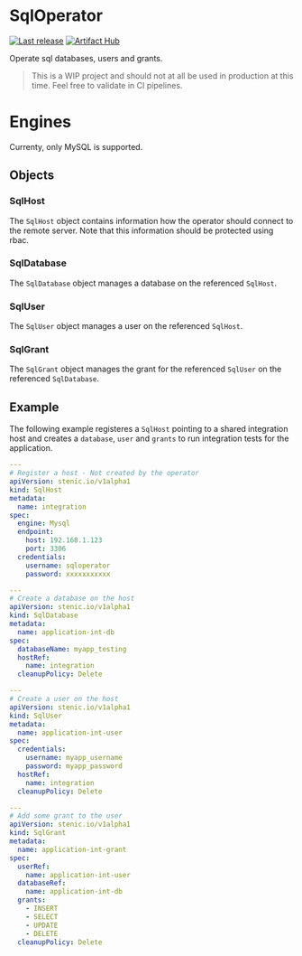 # SqlOperator

[![Last release](https://github.com/stenic/sql-operator/actions/workflows/release.yaml/badge.svg)](https://github.com/stenic/sql-operator/actions/workflows/release.yaml)
[![Artifact Hub](https://img.shields.io/endpoint?url=https://artifacthub.io/badge/repository/sql-operator)](https://artifacthub.io/packages/search?repo=sql-operator)


Operate sql databases, users and grants.

> This is a WIP project and should not at all be used in production at this time.
> Feel free to validate in CI pipelines.

# Engines

Currenty, only MySQL is supported.

## Objects

### SqlHost

The `SqlHost` object contains information how the operator should connect to the remote server. 
Note that this information should be protected using rbac.

### SqlDatabase

The `SqlDatabase` object manages a database on the referenced `SqlHost`.

### SqlUser

The `SqlUser` object manages a user on the referenced `SqlHost`.

### SqlGrant

The `SqlGrant` object manages the grant for the referenced `SqlUser` on the referenced `SqlDatabase`.

## Example

The following example registeres a `SqlHost` pointing to a shared integration host and creates a `database`,
`user` and `grants` to run integration tests for the application.

```yaml
---
# Register a host - Not created by the operator
apiVersion: stenic.io/v1alpha1
kind: SqlHost
metadata:
  name: integration
spec:
  engine: Mysql
  endpoint:
    host: 192.168.1.123
    port: 3306
  credentials:
    username: sqloperator
    password: xxxxxxxxxxx

---
# Create a database on the host
apiVersion: stenic.io/v1alpha1
kind: SqlDatabase
metadata:
  name: application-int-db
spec:
  databaseName: myapp_testing
  hostRef:
    name: integration
  cleanupPolicy: Delete

---
# Create a user on the host
apiVersion: stenic.io/v1alpha1
kind: SqlUser
metadata:
  name: application-int-user
spec:
  credentials:
    username: myapp_username
    password: myapp_password
  hostRef:
    name: integration
  cleanupPolicy: Delete

---
# Add some grant to the user
apiVersion: stenic.io/v1alpha1
kind: SqlGrant
metadata:
  name: application-int-grant
spec:
  userRef:
    name: application-int-user
  databaseRef:
    name: application-int-db
  grants:
    - INSERT
    - SELECT
    - UPDATE
    - DELETE
  cleanupPolicy: Delete
```
